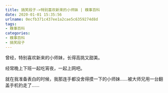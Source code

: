 ```yaml
---
title: 搞笑段子->特别喜欢新来的小师妹 | 糗事百科
date: 2020-01-01 15:35:56
urlname: 0ecfb371c437ee1a2cae5c6359274d8d
tags: 
- 糗事百科
categories:
- 糗事百科
- 搞笑段子
---
```

曾经，特别喜欢新来的小师妹，长得高挑又甜美。

经常晚上下班一起吃宵夜，一起上网吧。

就在我准备表白的时候，我那连手都没舍得摸一下的小师妹……被大师兄用一台翻盖手机钓走了……


